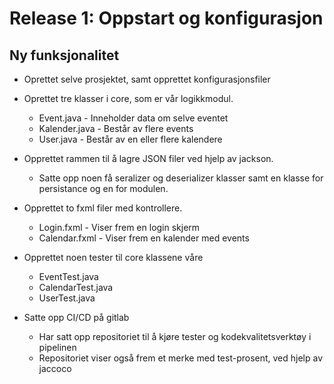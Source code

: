 # Release 1: Oppstart og konfigurasjon

## Ny funksjonalitet

- Oprettet selve prosjektet, samt opprettet konfigurasjonsfiler

- Oprettet tre klasser i core, som er vår logikkmodul.
  - Event.java - Inneholder data om selve eventet
  - Kalender.java - Består av flere events
  - User.java - Består av en eller flere kalendere

- Opprettet rammen til å lagre JSON filer ved hjelp av jackson.
  - Satte opp noen få seralizer og deserializer klasser samt en klasse for persistance og en for modulen.

- Opprettet to fxml filer med kontrollere.
  - Login.fxml - Viser frem en login skjerm
  - Calendar.fxml - Viser frem en kalender med events

- Opprettet noen tester til core klassene våre
  - EventTest.java
  - CalendarTest.java
  - UserTest.java

- Satte opp CI/CD på gitlab
  - Har satt opp repositoriet til å kjøre tester og kodekvalitetsverktøy i pipelinen
  - Repositoriet viser også frem et merke med test-prosent, ved hjelp av jaccoco

